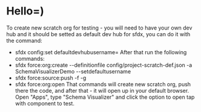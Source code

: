 # Hello=)
To create new scratch org for testing - you will need to have your own dev hub and it should be setted as default dev hub for sfdx, you can do it with the command:
* sfdx config:set defaultdevhubusername=<your dev hub user name>
After that run the following commands:
* sfdx force:org:create --definitionfile config/project-scratch-def.json -a SchemaVisualizerDemo --setdefaultusername
* sfdx force:source:push -f -g
* sfdx force:org:open
  That commands will create new scratch org, push there the code, and after that - it will open up in your default browser.
Open "Apps", type "Schema Visualizer" and click the option to open tap with component to test.